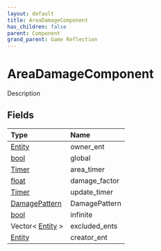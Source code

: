 ```yaml
---
layout: default
title: AreaDamageComponent
has_children: false
parent: Component
grand_parent: Game Reflection
---
```

# AreaDamageComponent
Description 

## Fields
| Type | Name |
|:-------------|:--------------|
| [Entity](/game-reflection/classes/entity.md) | owner_ent |
| [bool](/game-reflection/components/bool.md) | global |
| [Timer](/game-reflection/classes/timer.md) | area_timer |
| [float](/game-reflection/components/float.md) | damage_factor |
| [Timer](/game-reflection/classes/timer.md) | update_timer |
| [DamagePattern](/game-reflection/classes/damage_pattern.md) | DamagePattern |
| [bool](/game-reflection/components/bool.md) | infinite |
| Vector< [Entity](/game-reflection/classes/entity.md) > | excluded_ents |
| [Entity](/game-reflection/classes/entity.md) | creator_ent |
